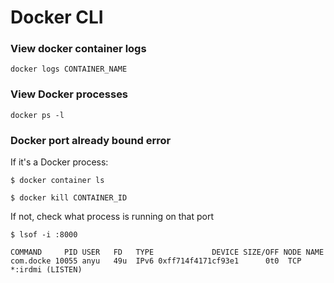 # Docker CLI

### View docker container logs

```
docker logs CONTAINER_NAME
```

### View Docker processes

```
docker ps -l
```

### Docker port already bound error

If it's a Docker process:

```shell
$ docker container ls

$ docker kill CONTAINER_ID
```

If not, check what process is running on that port

```
$ lsof -i :8000

COMMAND     PID USER   FD   TYPE             DEVICE SIZE/OFF NODE NAME
com.docke 10055 anyu   49u  IPv6 0xff714f4171cf93e1      0t0  TCP *:irdmi (LISTEN)
```
